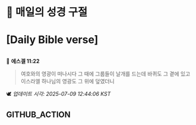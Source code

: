 # 🙏 매일의 성경 구절
# [Daily Bible verse]
##
<!-- START_BIBLE_VERSE -->
📖 **에스겔 11:22**
> 여호와의 영광이 떠나시다 그 때에 그룹들이 날개를 드는데 바퀴도 그 곁에 있고 이스라엘 하나님의 영광도 그 위에 덮였더니

🕊️ _업데이트 시각: 2025-07-09 12:44:06 KST_
  <!-- END_BIBLE_VERSE -->
## GITHUB_ACTION
